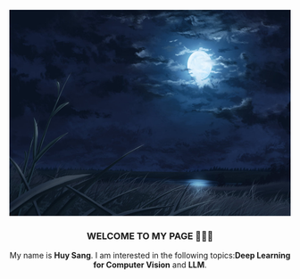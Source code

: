 <p align="center">
  <img src="./assets/banner.png" alt="Banner" width="100%" height="370px" />
</p>

<h3 align="center">WELCOME TO MY PAGE 👋👋👋</h3>

<p align="center">
  My name is <b>Huy Sang</b>. 
  I am interested in the following topics:<b>Deep Learning for Computer Vision</b> and <b>LLM</b>.
</p>
